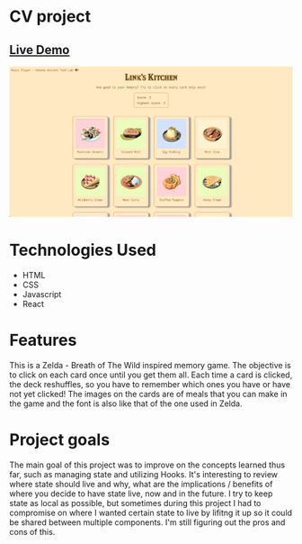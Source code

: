 # CV project

## [Live Demo]()

![Memory Card](./src/assets/img/memory-card.png)

# Technologies Used

- HTML
- CSS
- Javascript
- React

# Features

This is a Zelda - Breath of The Wild inspired memory game. The objective is to click on each card once until you get them all. Each time a card is clicked, the deck reshuffles, so you have to remember which ones you have or have not yet clicked! The images on the cards are of meals that you can make in the game and the font is also like that of the one used in Zelda.

# Project goals

The main goal of this project was to improve on the concepts learned thus far, such as managing state and utilizing Hooks. It's interesting to review where state should live and why, what are the implications / benefits of where you decide to have state live, now and in the future. I try to keep state as local as possible, but sometimes during this project I had to compromise on where I wanted certain state to live by lifitng it up so it could be shared between multiple components. I'm still figuring out the pros and cons of this.
